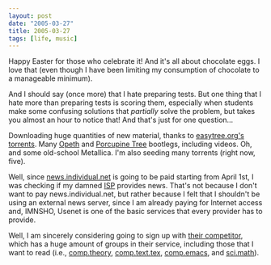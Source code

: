 ```yaml
---
layout: post
date: "2005-03-27"
title: 2005-03-27
tags: [life, music]
---
```

Happy Easter for those who celebrate it! And it's all about
chocolate eggs. I love that (even though I have been limiting my
consumption of chocolate to a manageable minimum).

And I should say (once more) that I hate preparing tests. But one
thing that I hate more than preparing tests is scoring them,
especially when students make some confusing solutions that
*partially* solve the problem, but takes you almost an hour to
notice that! And that's just for one question...

Downloading huge quantities of new material, thanks to
[easytree.org's torrents](http://www.easytree.org/). Many
[Opeth](http://www.opeth.com/) and
[Porcupine Tree](http://www.porcupinetree.com/) bootlegs, including
videos. Oh, and some old-school Metallica. I'm also seeding many
torrents (right now, five).

Well, since [news.individual.net](http://news.individual.net/) is
going to be paid starting from April 1st, I was checking if my
damned [ISP](http://www.uol.com.br/) provides news. That's not
because I don't want to pay news.individual.net, but rather because
I felt that I shouldn't be using an external news server, since I
am already paying for Internet access and, IMNSHO, Usenet is one of
the basic services that every provider has to provide.

Well, I am sincerely considering going to sign up with
[their competitor](http://www.terra.com.br/), which has a huge
amount of groups in their service, including those that I want to
read (i.e., [comp.theory](news:comp.theory),
[comp.text.tex](news:comp.text.tex), [comp.emacs](news:comp.emacs),
and [sci.math](news:sci.math)).
